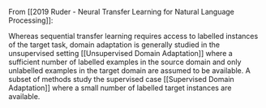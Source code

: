 From [[2019 Ruder - Neural Transfer Learning for Natural Language Processing]]:

Whereas sequential transfer learning requires access to labelled instances of the target task, domain adaptation is generally studied in the unsupervised setting [[Unsupervised Domain Adaptation]] where a sufficient number of labelled examples in the source domain and only unlabelled examples in the target domain are assumed to be available. A subset of methods study the supervised case [[Supervised Domain Adaptation]] where a small number of labelled target instances are available. 